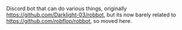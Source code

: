 Discord bot that can do various things, originally https://github.com/Darklight-03/robbot, but its now barely related to https://github.com/robflop/robbot, so moved here.
